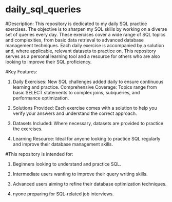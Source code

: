# daily_sql_queries

#Description:
This repository is dedicated to my daily SQL practice exercises. The objective is to sharpen my SQL skills by working on a diverse set of queries every day. These exercises cover a wide range of SQL topics and complexities, from basic data retrieval to advanced database management techniques. Each daily exercise is accompanied by a solution and, where applicable, relevant datasets to practice on. This repository serves as a personal learning tool and a resource for others who are also looking to improve their SQL proficiency.

#Key Features:

1. Daily Exercises: New SQL challenges added daily to ensure continuous learning and practice.
Comprehensive Coverage: Topics range from basic SELECT statements to complex joins, subqueries, and performance optimization.

2. Solutions Provided: Each exercise comes with a solution to help you verify your answers and understand the correct approach.

3. Datasets Included: Where necessary, datasets are provided to practice the exercises.

4. Learning Resource: Ideal for anyone looking to practice SQL regularly and improve their database management skills.

#This repository is intended for:

1. Beginners looking to understand and practice SQL.

2. Intermediate users wanting to improve their query writing skills.

3. Advanced users aiming to refine their database optimization techniques.

4. nyone preparing for SQL-related job interviews.
